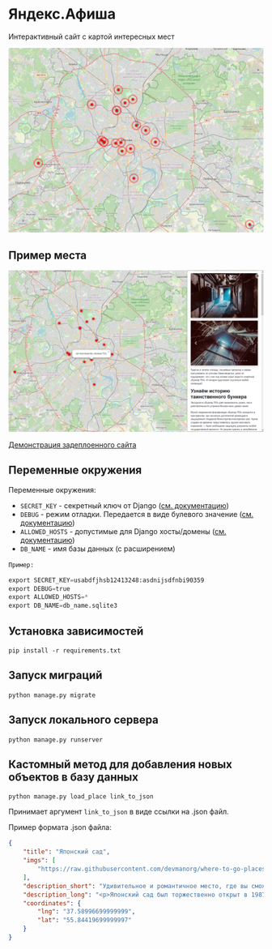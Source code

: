 # Яндекс.Афиша

Интерактивный сайт с картой интересных мест

![Пример карты.png](https://github.com/M1nZof/billboard/blob/main/screenshots/%D0%9F%D1%80%D0%B8%D0%BC%D0%B5%D1%80%20%D0%BA%D0%B0%D1%80%D1%82%D1%8B.png)

## Пример места

![Пример места.png](https://github.com/M1nZof/billboard/blob/main/screenshots/%D0%9F%D1%80%D0%B8%D0%BC%D0%B5%D1%80%20%D0%BC%D0%B5%D1%81%D1%82%D0%B0.png)

[Демонстрация задеплоенного сайта](http://m1nz.pythonanywhere.com/)

## Переменные окружения

Переменные окружения:

- `SECRET_KEY` - секретный ключ от Django ([см. документацию](https://docs.djangoproject.com/en/4.2/ref/settings/#std-setting-SECRET_KEY))
- `DEBUG` - режим отладки. Передается в виде булевого значение ([см. документацию](https://docs.djangoproject.com/en/4.2/ref/settings/#std-setting-DEBUG))
- `ALLOWED_HOSTS` - допустимые для Django хосты/домены ([см. документацию](https://docs.djangoproject.com/en/4.2/ref/settings/#allowed-hosts))
- `DB_NAME` - имя базы данных (с расширением)

`Пример:`
```python
export SECRET_KEY=usabdfjhsb12413248:asdnijsdfnbi90359
export DEBUG=true
export ALLOWED_HOSTS=*
export DB_NAME=db_name.sqlite3
```

## Установка зависимостей

```commandline
pip install -r requirements.txt
```

## Запуск миграций

```commandline
python manage.py migrate
```

## Запуск локального сервера

```commandline
python manage.py runserver
```

## Кастомный метод для добавления новых объектов в базу данных

```commandline
python manage.py load_place link_to_json
```

Принимает аргумент `link_to_json` в виде ссылки на .json файл.

Пример формата .json файла:

```json
{
    "title": "Японский сад",
    "imgs": [
        "https://raw.githubusercontent.com/devmanorg/where-to-go-places/master/media/52aea6b37037f7aab7cc82301f77e314.jpg",
    ],
    "description_short": "Удивительное и романтичное место, где вы сможете в полной мере ощутить единение человека и природы.",
    "description_long": "<p>Японский сад был торжественно открыт в 1987 году как дар Японии Советскому Союзу. Он стал живописной иллюстрацией японской культуры, в основе которой лежит идея единения человека и природы. Большое внимание в оформлении уделили символическим элементам, благодаря которым пейзаж превратится в величественное святилище, которое не терпит суеты и праздности. Здесь приятно прогуливаться по дорожкам, или, сидя напротив цветущей сакуры, размышлять о бытии, которое в этом чудесном уголке отделяется от лихорадочного московского шума и течёт в размеренном, непривычном ритме.</p><p>Японский сад открыт с конца апреля до середины октября, вход платный. Стоимость входных билетов для взрослых по вторникам, средам и пятницам — 250 рублей, для студентов и детей старше семи лет — 100 рублей, для пенсионеров — 50 рублей. По субботам и воскресеньям взрослые могут посетить сад за 300 рублей, дети — за 150 рублей, пенсионеры — за 50 рублей. С малышей до семи лет плата не взимается. По вторникам с 12:00 до 15:00 вход для пенсионеров, инвалидов и многодетных семей бесплатный. По понедельникам и четвергам сад закрыт для посетителей.</p><p>В Японском саду проводятся экскурсии для индивидуальных посетителей и групп продолжительностью 60 минут, стоимость — 500 рублей с человека. За 1500 рублей можно посетить полуторачасовую экскурсию-лекцию, посвящённую садовой культуре Японии.</p>",
    "coordinates": {
        "lng": "37.58996699999999",
        "lat": "55.84419699999997"
    }
}
```
